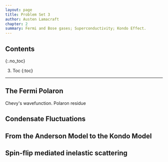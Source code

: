 ```yaml
---
layout: page
title: Problem Set 3
author: Austen Lamacraft
chapter: 2
summary: Fermi and Bose gases; Superconductivity; Kondo Effect.
---
```


## Contents
{:.no_toc}

3. Toc
{:toc}

---

## The Fermi Polaron

Chevy's wavefunction. Polaron residue

## Condensate Fluctuations

## From the Anderson Model to the Kondo Model

## Spin-flip mediated inelastic scattering
